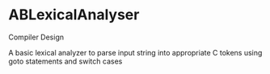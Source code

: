 # ABLexicalAnalyser
Compiler Design

A basic lexical analyzer to parse input string into appropriate C tokens using goto statements and switch cases
